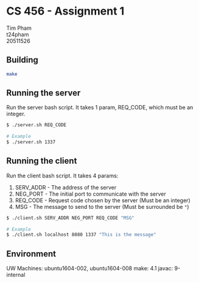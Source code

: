# CS 456 - Assignment 1

Tim Pham  
t24pham  
20511526  

## Building

```bash
make
```

## Running the server

Run the server bash script. It takes 1 param, REQ_CODE, which must be an integer.

```bash
$ ./server.sh REQ_CODE
  
# Example
$ ./server.sh 1337
```

## Running the client

Run the client bash script. It takes 4 params:
  1. SERV_ADDR - The address of the server
  2. NEG_PORT - The initial port to communicate with the server
  3. REQ_CODE - Request code chosen by the server (Must be an integer)
  4. MSG - The message to send to the server (Must be surrounded be `"`)
  
```bash
$ ./client.sh SERV_ADDR NEG_PORT REQ_CODE "MSG"
  
# Example
$ ./client.sh localhost 8080 1337 "This is the message"
```

## Environment

UW Machines: ubuntu1604-002, ubuntu1604-008
make: 4.1
javac: 9-internal

